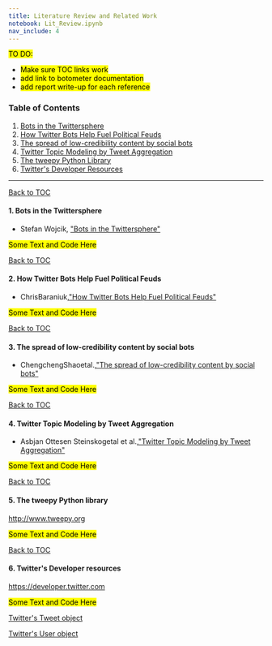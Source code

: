 ```yaml
---
title: Literature Review and Related Work
notebook: Lit_Review.ipynb
nav_include: 4
---
```


<mark> TO DO: </mark>  <br/>

*   <mark> Make sure TOC links work</mark>  
*   <mark> add link to botometer documentation
*   <mark> add report write-up for each reference

<a id ='TOC'></a>
### Table of Contents

1. [Bots in the Twittersphere](#Bots-in-the-Twittersphere) <br/>
2. [How Twitter Bots Help Fuel Political Feuds](#How-Twitter-Bots-Help-Fuel-Political-Feuds) <br/>
3. [The spread of low-credibility content by social bots](#The-spread-of-low-credibility-content-by-social-bots) <br/>
4. [Twitter Topic Modeling by Tweet Aggregation](#Twitter-Topic-Modeling-by-Tweet-Aggregation) <br/>
5. [The tweepy Python Library](#tweepy-library) <br/>
6. [Twitter's Developer Resources](#twitter-developer) <br/> 

---

[Back to TOC](#TOC) <br/>
<a id ='Bots-in-the-Twittersphere'></a>
#### 1. Bots in the Twittersphere

 * Stefan Wojcik, ["Bots in the Twittersphere"](http://www.pewinternet.org/2018/04/09/bots-in-the-twittersphere/)

<mark> Some Text and Code Here </mark>

[Back to TOC](#TOC) <br/>
<a id ='How-Twitter-Bots-Help-Fuel-Political-Feuds'></a>
#### 2. How Twitter Bots Help Fuel Political Feuds

  * ChrisBaraniuk,["How Twitter Bots Help Fuel Political Feuds"](https://www.scientificamerican.com/article/how-twitter-bots-help-fuel-political-feuds/)
  
<mark> Some Text and Code Here </mark>

[Back to TOC](#TOC) <br/>
<a id ='The-spread-of-low-credibility-content-by-social-bots'></a>
#### 3. The spread of low-credibility content by social bots

  * ChengchengShaoetal.,["The spread of low-credibility content by social bots"](https://arxiv.org/pdf/1707.07592.pdf)

<mark> Some Text and Code Here </mark>

[Back to TOC](#TOC) <br/>
<a id ='Twitter-Topic-Modeling-by-Tweet-Aggregation'></a>
#### 4. Twitter Topic Modeling by Tweet Aggregation

  * Asbjan Ottesen Steinskogetal et al.,["Twitter Topic Modeling by Tweet Aggregation"](http://www.aclweb.org/anthology/W17-0210)

<mark> Some Text and Code Here </mark>

[Back to TOC](#TOC) <br/>
<a id ='tweepy-library'></a>
#### 5. The tweepy Python library
http://www.tweepy.org <br/>

<mark> Some Text and Code Here </mark>

[Back to TOC](#TOC) <br/>
<a id ='twitter-developer'></a>
#### 6. Twitter's Developer resources
https://developer.twitter.com <br/>

<mark> Some Text and Code Here </mark>



[Twitter's Tweet object](https://developer.twitter.com/en/docs/tweets/data-dictionary/overview/tweet-object)

[Twitter's User object](https://developer.twitter.com/en/docs/tweets/data-dictionary/overview/user-object)

